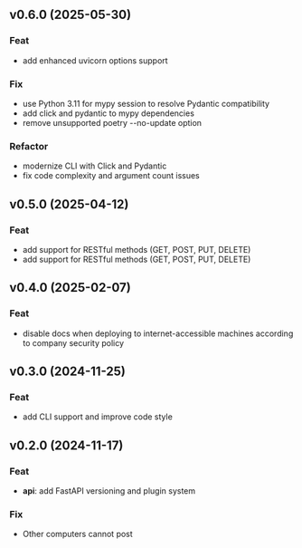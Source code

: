 ## v0.6.0 (2025-05-30)

### Feat

- add enhanced uvicorn options support

### Fix

- use Python 3.11 for mypy session to resolve Pydantic compatibility
- add click and pydantic to mypy dependencies
- remove unsupported poetry --no-update option

### Refactor

- modernize CLI with Click and Pydantic
- fix code complexity and argument count issues

## v0.5.0 (2025-04-12)

### Feat

- add support for RESTful methods (GET, POST, PUT, DELETE)
- add support for RESTful methods (GET, POST, PUT, DELETE)

## v0.4.0 (2025-02-07)

### Feat

- disable docs when deploying to internet-accessible machines according to company security policy

## v0.3.0 (2024-11-25)

### Feat

- add CLI support and improve code style

## v0.2.0 (2024-11-17)

### Feat

- **api**: add FastAPI versioning and plugin system

### Fix

- Other computers cannot post
